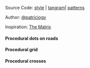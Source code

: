 Source Code: [style](https://github.com/patriciogonzalezvivo/tangram-sandbox/blob/gh-pages/styles/matrix.yaml) | [tangram](https://github.com/tangrams/tangram)| [patterns](http://tangrams.github.io/ProceduralTextures/)

Author: [@patriciogv](https://twitter.com/)

Inspiration: [The Matrix](http://www.imdb.com/title/tt0133093/?ref_=fn_al_tt_1)

<a href="code.html#shaders/matrix.frag"><canvas class="canvas" data-fragment-url="shaders/matrix.frag" width="200px" height="200px"></canvas></a>
#### Procedural dots on roads

<a href="code.html#shaders/grid.frag"><canvas class="canvas" data-fragment-url="shaders/grid.frag" width="200px" height="200px"></canvas></a>
#### Procedural grid

<a href="code.html#shaders/cross.frag"><canvas class="canvas" data-fragment-url="shaders/cross.frag" width="200px" height="200px"></canvas></a>
#### Procedural crosses